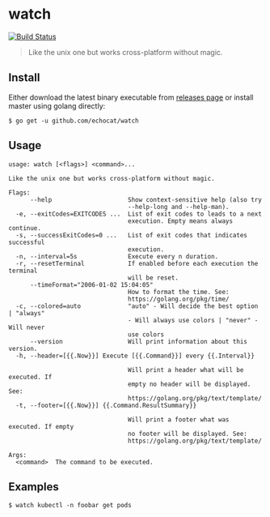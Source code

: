 # watch

[![Build Status](https://travis-ci.org/echocat/watch.svg?branch=master)](https://travis-ci.org/echocat/watch)

> Like the unix one but works cross-platform without magic.

## Install

Either download the latest binary executable from [releases page](https://github.com/echocat/watch/releases/latest) or install master using golang directly:

```
$ go get -u github.com/echocat/watch
```

## Usage

```
usage: watch [<flags>] <command>...

Like the unix one but works cross-platform without magic.

Flags:
      --help                     Show context-sensitive help (also try
                                 --help-long and --help-man).
  -e, --exitCodes=EXITCODES ...  List of exit codes to leads to a next
                                 execution. Empty means always continue.
  -s, --successExitCodes=0 ...   List of exit codes that indicates successful
                                 execution.
  -n, --interval=5s              Execute every n duration.
  -r, --resetTerminal            If enabled before each execution the terminal
                                 will be reset.
      --timeFormat="2006-01-02 15:04:05"
                                 How to format the time. See:
                                 https://golang.org/pkg/time/
  -c, --colored=auto             "auto" - Will decide the best option | "always"
                                 - Will always use colors | "never" - Will never
                                 use colors
      --version                  Will print information about this version.
  -h, --header=[{{.Now}}] Execute [{{.Command}}] every {{.Interval}}

                                 Will print a header what will be executed. If
                                 empty no header will be displayed. See:
                                 https://golang.org/pkg/text/template/
  -t, --footer=[{{.Now}}] {{.Command.ResultSummary}}

                                 Will print a footer what was executed. If empty
                                 no footer will be displayed. See:
                                 https://golang.org/pkg/text/template/

Args:
  <command>  The command to be executed.
```

## Examples

```
$ watch kubectl -n foobar get pods
```
